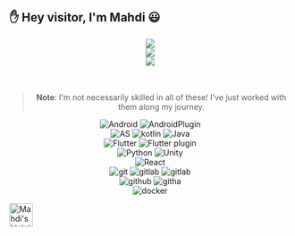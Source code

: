 ## ✋ Hey visitor, I'm Mahdi 😃

<div align="center"><img src="https://github-readme-stats.vercel.app/api?username=mahdi-malv&show_icons=true" /></div>

<div align="center"><img src="https://github-readme-stats.vercel.app/api/top-langs/?username=mahdi-malv&show_icons=true" /></div>

<div align="center"><a href="https://malv.ir"><img src="https://img.shields.io/badge/Home%20Page-malv.ir-faff00?style=flat-square&labelColor=000000&logo=google-chrome" /></a></div>
<br /><br />

<div align="center">

> **Note**: I'm not necessarily skilled in all of these!  I've just worked with them along my journey.
> 
![Android](https://img.shields.io/badge/-Android-000000?style=flat-square&logo=android)
![AndroidPlugin](https://img.shields.io/badge/-AndroidSDK-000000?style=flat-square&logo=android)</br>
![AS](https://img.shields.io/badge/-Android%20Studio-2b1f1c?style=flat-square&logo=android-studio)
![kotlin](https://img.shields.io/badge/-Kotlin-350a00?style=flat-square&logo=kotlin)
![Java](https://img.shields.io/badge/-Java-d66700?style=flat-square&logo=java)</br>
![Flutter](https://img.shields.io/badge/-Flutter-0075ce?style=flat-square&logo=flutter)
![Flutter plugin](https://img.shields.io/badge/-FlutterPlugin-0075ce?style=flat-square&logo=flutter)</br>
![Python](https://img.shields.io/badge/-Python%20scripting-000000?style=flat-square&logo=python)
![Unity](https://img.shields.io/badge/-Unity%20Plugin-000000?style=flat-square&logo=unity)</br>
![React](https://img.shields.io/badge/-React%20Native%20Plugin-015f7f?style=flat-square&logo=react)</br>
![git](https://img.shields.io/badge/-Git-007556?style=flat-square&logo=git)
![gitlab](https://img.shields.io/badge/-Gitlab-000000?style=flat-square&logo=gitlab)
![gitlab](https://img.shields.io/badge/-GitlabCI-000000?style=flat-square&logo=gitlab)</br>
![github](https://img.shields.io/badge/-Github-000000?style=flat-square&logo=github)
![githa](https://img.shields.io/badge/-Github%20Actions-0034b7?style=flat-square&logo=github-actions)</br>
![docker](https://img.shields.io/badge/-Docker-2b5475?style=flat-square&logo=docker)

</div>

<a href="https://www.linkedin.com/in/mahdi-malvandi-26716213b/">
  <img align="left" alt="Mahdi's LinkdeIN" width="42px" src="https://cdn.jsdelivr.net/npm/simple-icons@v3/icons/linkedin.svg" />
</a>

